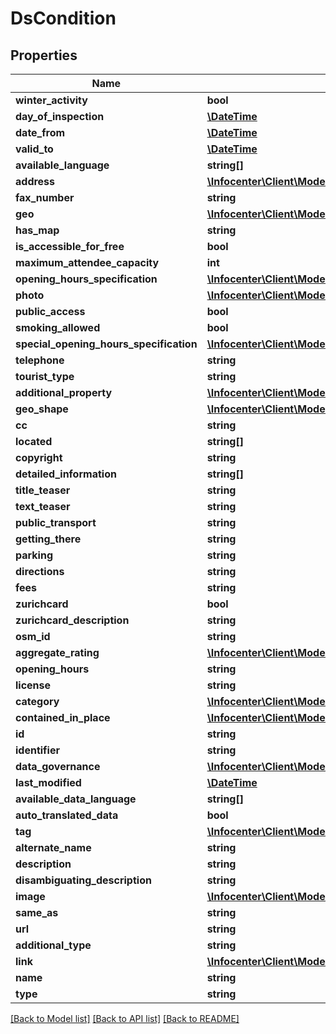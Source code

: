 # DsCondition

## Properties
Name | Type | Description | Notes
------------ | ------------- | ------------- | -------------
**winter_activity** | **bool** |  | [optional] 
**day_of_inspection** | [**\DateTime**](\DateTime.md) |  | [optional] 
**date_from** | [**\DateTime**](\DateTime.md) |  | [optional] 
**valid_to** | [**\DateTime**](\DateTime.md) |  | [optional] 
**available_language** | **string[]** |  | [optional] 
**address** | [**\Infocenter\Client\Model\DsPostalAddress**](DsPostalAddress.md) |  | [optional] 
**fax_number** | **string** |  | [optional] 
**geo** | [**\Infocenter\Client\Model\DsGeoCoordinates**](DsGeoCoordinates.md) |  | [optional] 
**has_map** | **string** |  | [optional] 
**is_accessible_for_free** | **bool** |  | [optional] 
**maximum_attendee_capacity** | **int** |  | [optional] 
**opening_hours_specification** | [**\Infocenter\Client\Model\DsOpeningHoursSpecification[]**](DsOpeningHoursSpecification.md) |  | [optional] 
**photo** | [**\Infocenter\Client\Model\DsImageObjectSimplex[]**](DsImageObjectSimplex.md) |  | [optional] 
**public_access** | **bool** |  | [optional] 
**smoking_allowed** | **bool** |  | [optional] 
**special_opening_hours_specification** | [**\Infocenter\Client\Model\DsOpeningHoursSpecification[]**](DsOpeningHoursSpecification.md) |  | [optional] 
**telephone** | **string** |  | [optional] 
**tourist_type** | **string** |  | [optional] 
**additional_property** | [**\Infocenter\Client\Model\DsPropertyValue[]**](DsPropertyValue.md) |  | [optional] 
**geo_shape** | [**\Infocenter\Client\Model\DsGeoShape**](DsGeoShape.md) |  | [optional] 
**cc** | **string** |  | [optional] 
**located** | **string[]** |  | [optional] 
**copyright** | **string** |  | [optional] 
**detailed_information** | **string[]** |  | [optional] 
**title_teaser** | **string** |  | [optional] 
**text_teaser** | **string** |  | [optional] 
**public_transport** | **string** |  | [optional] 
**getting_there** | **string** |  | [optional] 
**parking** | **string** |  | [optional] 
**directions** | **string** |  | [optional] 
**fees** | **string** |  | [optional] 
**zurichcard** | **bool** |  | [optional] 
**zurichcard_description** | **string** |  | [optional] 
**osm_id** | **string** |  | [optional] 
**aggregate_rating** | [**\Infocenter\Client\Model\DsAggregateRating**](DsAggregateRating.md) |  | [optional] 
**opening_hours** | **string** |  | [optional] 
**license** | **string** |  | [optional] 
**category** | [**\Infocenter\Client\Model\DsCategorySimplex[]**](DsCategorySimplex.md) |  | [optional] 
**contained_in_place** | [**\Infocenter\Client\Model\DsPlaceSimplex[]**](DsPlaceSimplex.md) |  | [optional] 
**id** | **string** |  | [optional] 
**identifier** | **string** |  | [optional] 
**data_governance** | [**\Infocenter\Client\Model\DsDataGovernance**](DsDataGovernance.md) |  | [optional] 
**last_modified** | [**\DateTime**](\DateTime.md) |  | [optional] 
**available_data_language** | **string[]** |  | [optional] 
**auto_translated_data** | **bool** |  | [optional] 
**tag** | [**\Infocenter\Client\Model\DsTagSimplex[]**](DsTagSimplex.md) |  | [optional] 
**alternate_name** | **string** |  | [optional] 
**description** | **string** |  | [optional] 
**disambiguating_description** | **string** |  | [optional] 
**image** | [**\Infocenter\Client\Model\DsImageObjectSimplex**](DsImageObjectSimplex.md) |  | [optional] 
**same_as** | **string** |  | [optional] 
**url** | **string** |  | [optional] 
**additional_type** | **string** |  | [optional] 
**link** | [**\Infocenter\Client\Model\DsLink[]**](DsLink.md) |  | [optional] 
**name** | **string** |  | [optional] 
**type** | **string** |  | [optional] 

[[Back to Model list]](../../README.md#documentation-for-models) [[Back to API list]](../../README.md#documentation-for-api-endpoints) [[Back to README]](../../README.md)

